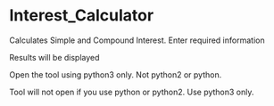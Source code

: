 # Interest_Calculator
Calculates Simple and Compound Interest.
Enter required information

Results will be displayed

Open the tool using python3 only. Not python2 or python. 

Tool will not open if you use python or python2. Use python3 only.
